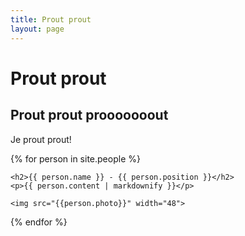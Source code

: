 ```yaml
---
title: Prout prout
layout: page
---
```


# Prout prout 

## Prout prout prooooooout

Je prout prout!


{% for person in site.people %}

    <h2>{{ person.name }} - {{ person.position }}</h2>
    <p>{{ person.content | markdownify }}</p>

    <img src="{{person.photo}}" width="48">

{% endfor %}
